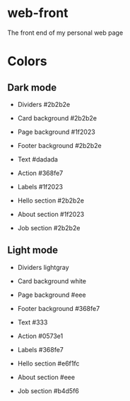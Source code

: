 # web-front
The front end of my personal web page

# Colors

## Dark mode

- Dividers #2b2b2e
- Card background #2b2b2e
- Page background #1f2023
- Footer background #2b2b2e
- Text #dadada
- Action #368fe7
- Labels #1f2023

- Hello section #2b2b2e
- About section #1f2023
- Job section #2b2b2e

## Light mode

- Dividers lightgray
- Card background white
- Page background #eee
- Footer background #368fe7
- Text #333
- Action #0573e1
- Labels #368fe7

- Hello section #e6f1fc
- About section #eee
- Job section #b4d5f6
